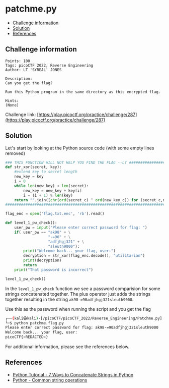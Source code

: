 # patchme.py

- [Challenge information](#challenge-information)
- [Solution](#solution)
- [References](#references)

## Challenge information
```
Points: 100
Tags: picoCTF 2022, Reverse Engineering
Author: LT 'SYREAL' JONES

Description:
Can you get the flag?

Run this Python program in the same directory as this encrypted flag.

Hints:
(None)
```
Challenge link: [https://play.picoctf.org/practice/challenge/287](https://play.picoctf.org/practice/challenge/287)

## Solution

Let's start by looking at the Python source code (with some empty lines removed)
```python
### THIS FUNCTION WILL NOT HELP YOU FIND THE FLAG --LT ########################
def str_xor(secret, key):
    #extend key to secret length
    new_key = key
    i = 0
    while len(new_key) < len(secret):
        new_key = new_key + key[i]
        i = (i + 1) % len(key)        
    return "".join([chr(ord(secret_c) ^ ord(new_key_c)) for (secret_c,new_key_c) in zip(secret,new_key)])
###############################################################################

flag_enc = open('flag.txt.enc', 'rb').read()

def level_1_pw_check():
    user_pw = input("Please enter correct password for flag: ")
    if( user_pw == "ak98" + \
                   "-=90" + \
                   "adfjhgj321" + \
                   "sleuth9000"):
        print("Welcome back... your flag, user:")
        decryption = str_xor(flag_enc.decode(), "utilitarian")
        print(decryption)
        return
    print("That password is incorrect")

level_1_pw_check()
```

In the `level_1_pw_check` function we see a password comparision for some strings concatenated together.
The plus operator just adds the strings together resulting in the string `ak98-=90adfjhgj321sleuth9000`.

Use this as the password when running the script and you get the flag
```bash
┌──(kali㉿kali)-[/picoCTF/picoCTF_2022/Reverse_Engineering/Patchme.py]
└─$ python patchme.flag.py
Please enter correct password for flag: ak98-=90adfjhgj321sleuth9000
Welcome back... your flag, user:
picoCTF{<REDACTED>}
```

For additional information, please see the references below.

## References

- [Python Tutorial - 7 Ways to Concatenate Strings in Python](https://www.pythontutorial.net/python-string-methods/python-string-concatenation/)
- [Python - Common string operations](https://docs.python.org/3/library/string.html)
